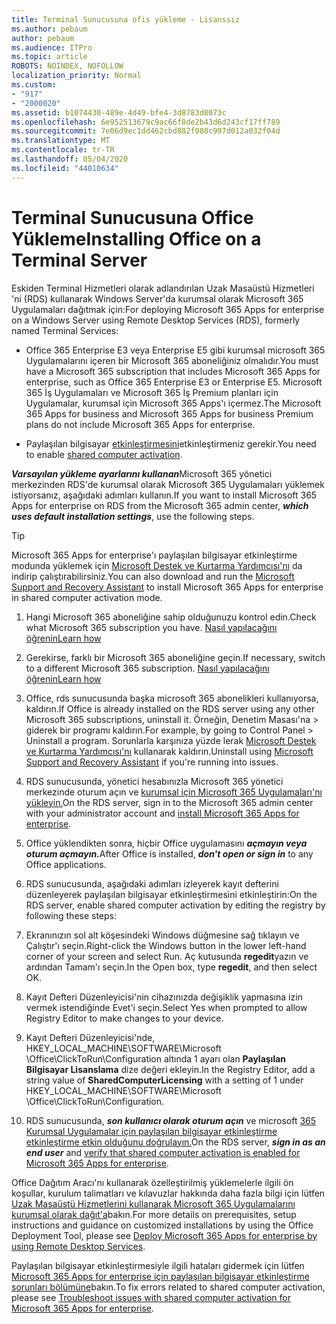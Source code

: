 ```yaml
---
title: Terminal Sunucusuna ofis yükleme - Lisanssız
ms.author: pebaum
author: pebaum
ms.audience: ITPro
ms.topic: article
ROBOTS: NOINDEX, NOFOLLOW
localization_priority: Normal
ms.custom:
- "917"
- "2000020"
ms.assetid: b1074430-489e-4d49-bfe4-3d8783d8073c
ms.openlocfilehash: 6e952513679c9ac66f8de2b43d6d243cf17ff789
ms.sourcegitcommit: 7e06d9ec1dd462cbd882f088c997d012a032f04d
ms.translationtype: MT
ms.contentlocale: tr-TR
ms.lasthandoff: 05/04/2020
ms.locfileid: "44010634"
---
```

# <a name="installing-office-on-a-terminal-server"></a><span data-ttu-id="14eb8-102">Terminal Sunucusuna Office Yükleme</span><span class="sxs-lookup"><span data-stu-id="14eb8-102">Installing Office on a Terminal Server</span></span>

<span data-ttu-id="14eb8-103">Eskiden Terminal Hizmetleri olarak adlandırılan Uzak Masaüstü Hizmetleri 'ni (RDS) kullanarak Windows Server'da kurumsal olarak Microsoft 365 Uygulamaları dağıtmak için:</span><span class="sxs-lookup"><span data-stu-id="14eb8-103">For deploying Microsoft 365 Apps for enterprise on a Windows Server using Remote Desktop Services (RDS), formerly named Terminal Services:</span></span>
  
- <span data-ttu-id="14eb8-104">Office 365 Enterprise E3 veya Enterprise E5 gibi kurumsal microsoft 365 Uygulamalarını içeren bir Microsoft 365 aboneliğiniz olmalıdır.</span><span class="sxs-lookup"><span data-stu-id="14eb8-104">You must have a Microsoft 365 subscription that includes Microsoft 365 Apps for enterprise, such as Office 365 Enterprise E3 or Enterprise E5.</span></span> <span data-ttu-id="14eb8-105">Microsoft 365 İş Uygulamaları ve Microsoft 365 İş Premium planları için Uygulamalar, kurumsal için Microsoft 365 Apps'ı içermez.</span><span class="sxs-lookup"><span data-stu-id="14eb8-105">The Microsoft 365 Apps for business and Microsoft 365 Apps for business Premium plans do not include Microsoft 365 Apps for enterprise.</span></span>

- <span data-ttu-id="14eb8-106">Paylaşılan bilgisayar [etkinleştirmesini](https://docs.microsoft.com/DeployOffice/overview-shared-computer-activation)etkinleştirmeniz gerekir.</span><span class="sxs-lookup"><span data-stu-id="14eb8-106">You need to enable [shared computer activation](https://docs.microsoft.com/DeployOffice/overview-shared-computer-activation).</span></span>

<span data-ttu-id="14eb8-107">***Varsayılan yükleme ayarlarını kullanan***Microsoft 365 yönetici merkezinden RDS'de kurumsal olarak Microsoft 365 Uygulamaları yüklemek istiyorsanız, aşağıdaki adımları kullanın.</span><span class="sxs-lookup"><span data-stu-id="14eb8-107">If you want to install Microsoft 365 Apps for enterprise on RDS from the Microsoft 365 admin center, ***which uses default installation settings***, use the following steps.</span></span>

> [!TIP]
> <span data-ttu-id="14eb8-108">Microsoft 365 Apps for enterprise'ı paylaşılan bilgisayar etkinleştirme modunda yüklemek için [Microsoft Destek ve Kurtarma Yardımcısı'nı](https://aka.ms/SaRA_OfficeSCA_M365Portal) da indirip çalıştırabilirsiniz.</span><span class="sxs-lookup"><span data-stu-id="14eb8-108">You can also download and run the [Microsoft Support and Recovery Assistant](https://aka.ms/SaRA_OfficeSCA_M365Portal) to install Microsoft 365 Apps for enterprise in shared computer activation mode.</span></span>
  
1. <span data-ttu-id="14eb8-109">Hangi Microsoft 365 aboneliğine sahip olduğunuzu kontrol edin.</span><span class="sxs-lookup"><span data-stu-id="14eb8-109">Check what Microsoft 365 subscription you have.</span></span> [<span data-ttu-id="14eb8-110">Nasıl yapılacağını öğrenin</span><span class="sxs-lookup"><span data-stu-id="14eb8-110">Learn how</span></span>](https://docs.microsoft.com/office365/admin/admin-overview/what-subscription-do-i-have)

2. <span data-ttu-id="14eb8-111">Gerekirse, farklı bir Microsoft 365 aboneliğine geçin.</span><span class="sxs-lookup"><span data-stu-id="14eb8-111">If necessary, switch to a different Microsoft 365 subscription.</span></span> [<span data-ttu-id="14eb8-112">Nasıl yapılacağını öğrenin</span><span class="sxs-lookup"><span data-stu-id="14eb8-112">Learn how</span></span>](https://docs.microsoft.com/office365/admin/subscriptions-and-billing/switch-to-a-different-plan)

3. <span data-ttu-id="14eb8-113">Office, rds sunucusunda başka microsoft 365 abonelikleri kullanıyorsa, kaldırın.</span><span class="sxs-lookup"><span data-stu-id="14eb8-113">If Office is already installed on the RDS server using any other Microsoft 365 subscriptions, uninstall it.</span></span> <span data-ttu-id="14eb8-114">Örneğin, Denetim Masası'na \> giderek bir programı kaldırın.</span><span class="sxs-lookup"><span data-stu-id="14eb8-114">For example, by going to Control Panel \> Uninstall a program.</span></span> <span data-ttu-id="14eb8-115">Sorunlarla karşınıza yüzde lerak [Microsoft Destek ve Kurtarma Yardımcısı'nı](https://aka.ms/SARA-OfficeUninstall-Alchemy) kullanarak kaldırın.</span><span class="sxs-lookup"><span data-stu-id="14eb8-115">Uninstall using [Microsoft Support and Recovery Assistant](https://aka.ms/SARA-OfficeUninstall-Alchemy) if you're running into issues.</span></span>

4. <span data-ttu-id="14eb8-116">RDS sunucusunda, yönetici hesabınızla Microsoft 365 yönetici merkezinde oturum açın ve [kurumsal için Microsoft 365 Uygulamaları'nı yükleyin.](https://portal.office.com/OLS/MySoftware.aspx)</span><span class="sxs-lookup"><span data-stu-id="14eb8-116">On the RDS server, sign in to the Microsoft 365 admin center with your administrator account and [install Microsoft 365 Apps for enterprise](https://portal.office.com/OLS/MySoftware.aspx).</span></span>

5. <span data-ttu-id="14eb8-117">Office yüklendikten sonra, hiçbir Office uygulamasını ***açmayın veya oturum açmayın.***</span><span class="sxs-lookup"><span data-stu-id="14eb8-117">After Office is installed, ***don't open or sign in*** to any Office applications.</span></span>

6. <span data-ttu-id="14eb8-118">RDS sunucusunda, aşağıdaki adımları izleyerek kayıt defterini düzenleyerek paylaşılan bilgisayar etkinleştirmesini etkinleştirin:</span><span class="sxs-lookup"><span data-stu-id="14eb8-118">On the RDS server, enable shared computer activation by editing the registry by following these steps:</span></span>

1. <span data-ttu-id="14eb8-119">Ekranınızın sol alt köşesindeki Windows düğmesine sağ tıklayın ve Çalıştır'ı seçin.</span><span class="sxs-lookup"><span data-stu-id="14eb8-119">Right-click the Windows button in the lower left-hand corner of your screen and select Run.</span></span> <span data-ttu-id="14eb8-120">Aç kutusunda **regedit**yazın ve ardından Tamam'ı seçin.</span><span class="sxs-lookup"><span data-stu-id="14eb8-120">In the Open box, type **regedit**, and then select OK.</span></span>

2. <span data-ttu-id="14eb8-121">Kayıt Defteri Düzenleyicisi'nin cihazınızda değişiklik yapmasına izin vermek istendiğinde Evet'i seçin.</span><span class="sxs-lookup"><span data-stu-id="14eb8-121">Select Yes when prompted to allow Registry Editor to make changes to your device.</span></span>

3. <span data-ttu-id="14eb8-122">Kayıt Defteri Düzenleyicisi'nde, HKEY_LOCAL_MACHINE\SOFTWARE\Microsoft \Office\ClickToRun\Configuration altında 1 ayarı olan **Paylaşılan Bilgisayar Lisanslama** dize değeri ekleyin.</span><span class="sxs-lookup"><span data-stu-id="14eb8-122">In the Registry Editor, add a string value of **SharedComputerLicensing** with a setting of 1 under HKEY_LOCAL_MACHINE\SOFTWARE\Microsoft \Office\ClickToRun\Configuration.</span></span>

7. <span data-ttu-id="14eb8-123">RDS sunucusunda, ***son kullanıcı olarak oturum açın*** ve microsoft [365 Kurumsal Uygulamalar için paylaşılan bilgisayar etkinleştirme etkinleştirme etkin olduğunu doğrulayın.](https://docs.microsoft.com/DeployOffice/troubleshoot-shared-computer-activation#verify-that-activation-for-microsoft-365-apps-succeeded)</span><span class="sxs-lookup"><span data-stu-id="14eb8-123">On the RDS server, ***sign in as an end user*** and [verify that shared computer activation is enabled for Microsoft 365 Apps for enterprise](https://docs.microsoft.com/DeployOffice/troubleshoot-shared-computer-activation#verify-that-activation-for-microsoft-365-apps-succeeded).</span></span>

<span data-ttu-id="14eb8-124">Office Dağıtım Aracı'nı kullanarak özelleştirilmiş yüklemelerle ilgili ön koşullar, kurulum talimatları ve kılavuzlar hakkında daha fazla bilgi için lütfen [Uzak Masaüstü Hizmetlerini kullanarak Microsoft 365 Uygulamalarını kurumsal olarak dağıt'a](https://docs.microsoft.com/DeployOffice/deploy-microsoft-365-apps-remote-desktop-services)bakın.</span><span class="sxs-lookup"><span data-stu-id="14eb8-124">For more details on prerequisites, setup instructions and guidance on customized installations by using the Office Deployment Tool, please see [Deploy Microsoft 365 Apps for enterprise by using Remote Desktop Services](https://docs.microsoft.com/DeployOffice/deploy-microsoft-365-apps-remote-desktop-services).</span></span>
  
<span data-ttu-id="14eb8-125">Paylaşılan bilgisayar etkinleştirmesiyle ilgili hataları gidermek için lütfen [Microsoft 365 Apps for enterprise için paylaşılan bilgisayar etkinleştirme sorunları bölümüne](https://docs.microsoft.com/DeployOffice/troubleshoot-shared-computer-activation)bakın.</span><span class="sxs-lookup"><span data-stu-id="14eb8-125">To fix errors related to shared computer activation, please see [Troubleshoot issues with shared computer activation for Microsoft 365 Apps for enterprise](https://docs.microsoft.com/DeployOffice/troubleshoot-shared-computer-activation).</span></span>
  